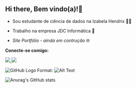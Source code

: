 

## Hi there, Bem vindo(a)!👋


* Sou estudante de ciência de dados na Izabela Hendrix :woman_technologist:

* Trabalho na empresa JDC Informática :office:

* *Site Portfólio  - ainda em contrução* :globe_with_meridians:

**Conecte-se comigo:**
<a href="mailto:anapinheiro0404@gmail.com" alt="gmail" target="_blank">

<img src="https://img.shields.io/badge/-Gmail-FF0000?style=flat-square&labelColor=FF0000&logo=gmail&logoColor=white&link=mailto:anapinheiro0404@gmail.com" />

</a>

<a href="https://www.linkedin.com/in/ana-pego" alt="linkedin" target="_blank">

<img src="https://img.shields.io/badge/LinkedIn-%230077B5.svg?&style=flat-square&logo=linkedin&logoColor=white">

</a>

<p> </p>


![GitHub Logo](/images/logo.png)
Format: ![Alt Text](url)

![Anurag's GitHub stats](https://github-readme-stats.vercel.app/api?username=anamariapego&show_icons=true&theme=dark)
